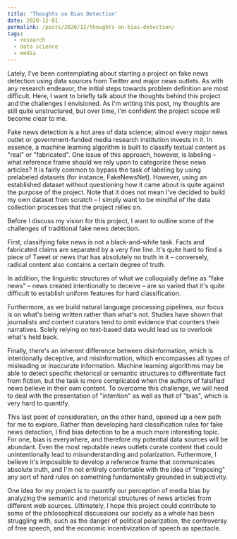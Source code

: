 ```yaml
---
title: 'Thoughts on Bias Detection'
date: 2020-12-01
permalink: /posts/2020/12/thoughts-on-bias-detection/
tags:
  - research
  - data science
  - media
---
```


Lately, I've been contemplating about starting a project on fake news detection using data sources from Twitter and major news outlets. As with any research endeavor, the initial steps towards problem definition are most difficult. Here, I want to briefly talk about the thoughts behind this project and the challenges I envisioned. As I'm writing this post, my thoughts are still quite unstructured, but over time, I'm confident the project scope will become clear to me. 

Fake news detection is a hot area of data science; almost every major news outlet or government-funded media research institution invests in it. In essence, a machine learning algorithm is built to classify textual content as "real" or "fabricated". One issue of this approach, however, is labeling &ndash; what reference frame should we rely upon to categorize these news articles? It is fairly common to bypass the task of labeling by using prelabeled datasets (for instance, FakeNewsNet). However, using an established dataset without questioning how it came about is quite against the purpose of the project. Note that it does not mean I've decided to build my own dataset from scratch &ndash; I simply want to be mindful of the data collection processes that the project relies on.

Before I discuss my vision for this project, I want to outline some of the challenges of traditional fake news detection.

First, classifying fake news is not a black-and-white task. Facts and fabricated claims are separated by a very fine line. It's quite hard to find a piece of Tweet or news that has absolutely no truth in it &ndash; conversely, radical content also contains a certain degree of truth. 

In addition, the linguistic structures of what we colloquially define as "fake news" &ndash; news created intentionally to deceive &ndash; are so varied that it's quite difficult to establish uniform features for hard classification. 

Furthermore, as we build natural language processing pipelines, our focus is on what's being written rather than what's not. Studies have shown that journalists and content curators tend to omit evidence that counters their narratives. Solely relying on text-based data would lead us to overlook what's held back.

Finally, there's an inherent difference between disinformation, which is intentionally deceptive, and misinformation, which encompasses all types of misleading or inaccurate information. Machine learning algorithms may be able to detect specific rhetorical or semantic structures to differentiate fact from fiction, but the task is more complicated when the authors of falsified news believe in their own content. To overcome this challenge, we will need to deal with the presentation of "intention" as well as that of "bias", which is very hard to quantify.

This last point of consideration, on the other hand, opened up a new path for me to explore. Rather than developing hard classification rules for fake news detection, I find bias detection to be a much more interesting topic. For one, bias is everywhere, and therefore my potential data sources will be abundant. Even the most reputable news outlets curate content that could unintentionally lead to misunderstanding and polarization. Futhermore, I believe it's impossible to develop a reference frame that communicates absolute truth, and I'm not entirely comfortable with the idea of "imposing" any sort of hard rules on something fundamentally grounded in subjectivity. 

One idea for my project is to quantify our perception of media bias by analyzing the semantic and rhetorical structures of news articles from different web sources. Ultimately, I hope this project could contribute to some of the philosophical discussions our society as a whole has been struggling with, such as the danger of political polarization, the controversy of free speech, and the economic incentivization of speech as spectacle.


